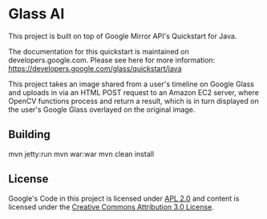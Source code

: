 Glass AI
========================

This project is built on top of Google Mirror API's Quickstart for Java.

The documentation for this quickstart is maintained on developers.google.com.
Please see here for more information:
https://developers.google.com/glass/quickstart/java

This project takes an image shared from a user's timeline on Google Glass and uploads in via an HTML POST request to an Amazon EC2 server, where OpenCV functions process and return a result, which is in turn displayed on the user's Google Glass overlayed on the original image.

## Building
  mvn jetty:run
  mvn war:war
  mvn clean install

## License
Google's Code in this project is licensed under [APL 2.0](http://www.apache.org/licenses/LICENSE-2.0.html)
and content is licensed under the
[Creative Commons Attribution 3.0 License](http://creativecommons.org/licenses/by/3.0/).
